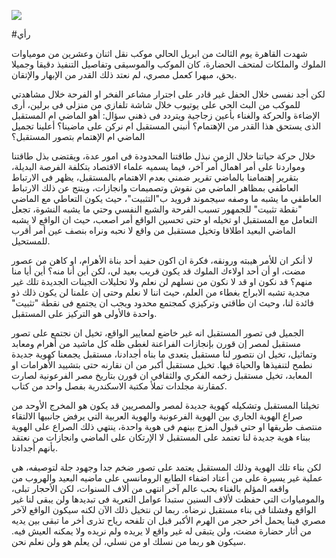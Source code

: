 ![](/public/2d8c8bb3-a27d-4f59-ad6e-a5797ef8b8d1.jpg)

#رأي 

شهدت القاهرة يوم الثالث من ابريل الحالي موكب نقل اثنان وعشرين من مومياوات الملوك والملكات لمتحف الحضارة، كان الموكب والموسيقى وتفاصيل التنفيذ دقيقا وجميلا بحق، مبهرا كعمل مصري، لم نعتد ذلك القدر من الإبهار والإتقان.

لكن أجد نفسى خلال الحفل غير قادر على اجترار مشاعر الفخر او الفرحة خلال مشاهدتي للموكب من البث الحي على يوتيوب خلال شاشة تلفازي من منزلى فى برلين، أرى الإضاءة والحركة والغناء بأعين زجاجية ويتردد فى ذهني سؤال: أهو الماضي ام المستقبل الذى يستحق هذا القدر من الإهتمام؟ أنبني المستقبل ام نركن على ماضينا؟ أعلينا تجميل الماضي ام الإهتمام بتصور المستقبل؟

خلال حركة حياتنا خلال الزمن نبذل طاقتنا المحدودة فى امور عدة، ويقتضى بذل طاقتنا ومواردنا على أمر اهمال أمر آخر، فيما يسميه علماء الاقتصاد بتكلفة الفرصة البديلة، بتقرير إهتمامنا بالماضي تقرير ضمني بعدم الاهتمام بالمستقبل، يظهر فى الارتباط العاطفي بمظاهر الماضي من نقوش وتصميمات وانجازات، وينتج عن ذلك الارتباط العاطفي ما يشبه ما وصفه سيجموند فرويد ب"التثبيت"، حيث يكون التعاطي مع الماضي "نقطة تثبيت" للجمهور تسبب الفرحة والشبع النفسي وحتي ما يشبه النشوة، تجعل التعامل مع المستقبل او تخيله او حتى تحسين الواقع أمر اصعب، حيث ان الواقع لا يشبه الماضي البعيد اطلاقا وتخيل مستقبل من واقع لا نحبه ونراه بنصف عين أمر أقرب للمستحيل.

لا أنكر ان للأمر هيبته ورونقه، فكرة ان اكون حفيد أحد بناة الأهرام، او كاهن من عصور مضت، او أن أحد اولاءك الملوك قد يكون قريب بعيد لي، لكن أين أنا منه؟ أين أيا منا منهم؟ قد نكون او قد لا نكون من نسلهم لن نعلم ولا تحليلات الجينات الجديدة تلك غير مجدية تشبه الابراج بغطاء من العلم، حيث اننا لا نعلم وحتى إن علمنا لن يكون ذلك ذو فائدة لنا، وحيث ان طاقتي وتركيزي كمجتمع محدود ويجب ان يجتمع فى نقطة "تثبيت" واحدة فالأولى هو التركيز على المستقبل.

الجميل فى تصور المستقبل انه غير خاضع لمعايير الواقع، تخيل ان نجتمع على تصور مستقبل لمصر إن قورن بإنجازات الفراعنة لغطى ظله كل ماشيد من أهرام ومعابد وتماثيل، تخيل ان نتصور لنا مستقبل يتعدى ما بناه أجدادنا، مستقبل يجمعنا كهوية جديدة نطمح لتنفيذها والحياة فيها. تخيل مستقبل أكبر من ان نقارنه حتى بتشييد الأهرامات او المعابد، تخيل مستقبل زخمه الفكري والثقافي ان قورن بتاريخ مصر الفرعونية لصارت كمقارنة مجلدات تملأ مكتبة الاسكندرية بفصل واحد من كتاب.

تخيلنا المستقبل وتشكيله كهوية جديدة لمصر والمصريين قد يكون هو المخرج الأوحد من صراع الهوية الجاري بين الهوية الفرعونية والهوية العربية التي يرفض جانبيها الالتقاء منتصف طريقها او حتي قبول المزج بينهم فى هوية واحدة، ينتهي ذلك الصراع على الهوية ببناء هوية جديدة لنا تعتمد على المستقبل لا الإرتكان على الماضي وانجازات من نعتقد بأنهم أجدادنا.

لكن بناء تلك الهوية وذلك المستقبل يعتمد على تصور ضخم جدا وجهود جلة لتوصيفه، هي عملية غير يسيرة على من أعتاد اضفاء الطابع الرومانسي على ماضيه البعيد والهروب من واقعه المؤلم بالغناء بحب عالم آخر انتهى من ألاف السنوات، لكن الأحجار تبلى، والمومياوات التي حفظت لألاف السنين ستبدأ عوامل التعرية فى تبديدها ولن يبقى لنا غير الواقع وفشلنا فى بناء مستقبل نرضاه. ربما لن نتخيل ذلك الآن لكنه سيكون الواقع لآخر مصري فينا يحمل أخر حجر من الهرم الأكبر قبل ان تلفحه رياح تذرى أخر ما تبقى بين يديه من أثار حضارة مضت، ولن يتبقى له غير واقع لا يريده ولم نريده ولا يمكنه العيش فيه. سيكون هو ربما من نسلك او من نسلي، لن يعلم هو ولن نعلم نحن.

